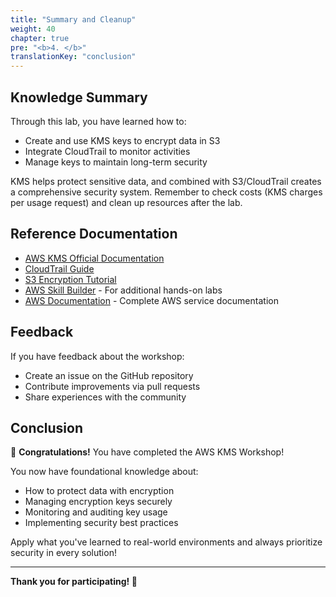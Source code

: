 ```yaml
---
title: "Summary and Cleanup"
weight: 40
chapter: true
pre: "<b>4. </b>"
translationKey: "conclusion"
---
```


## Knowledge Summary

Through this lab, you have learned how to:

- Create and use KMS keys to encrypt data in S3
- Integrate CloudTrail to monitor activities
- Manage keys to maintain long-term security

KMS helps protect sensitive data, and combined with S3/CloudTrail creates a comprehensive security system. Remember to check costs (KMS charges per usage request) and clean up resources after the lab.

## Reference Documentation

- [AWS KMS Official Documentation](https://docs.aws.amazon.com/kms/latest/developer-guide/overview.html)
- [CloudTrail Guide](https://docs.aws.amazon.com/awscloudtrail/latest/userguide/cloudtrail-user-guide.html)
- [S3 Encryption Tutorial](https://docs.aws.amazon.com/AmazonS3/latest/userguide/UsingKMSEncryption.html)
- [AWS Skill Builder](https://skillbuilder.aws/) - For additional hands-on labs
- [AWS Documentation](https://docs.aws.amazon.com/) - Complete AWS service documentation

## Feedback

If you have feedback about the workshop:

- Create an issue on the GitHub repository
- Contribute improvements via pull requests
- Share experiences with the community

## Conclusion

🎉 **Congratulations!** You have completed the AWS KMS Workshop!

You now have foundational knowledge about:

- How to protect data with encryption
- Managing encryption keys securely
- Monitoring and auditing key usage
- Implementing security best practices

Apply what you've learned to real-world environments and always prioritize security in every solution!

---

**Thank you for participating! 🙏**